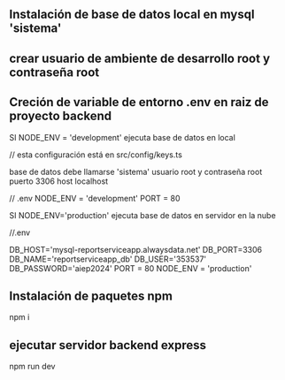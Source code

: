 ## Instalación de base de datos local en mysql 'sistema'

## crear usuario de ambiente de desarrollo root y contraseña root

## Creción de variable de entorno .env en raiz de proyecto backend

SI NODE_ENV = 'development'
ejecuta base de datos en local

// esta configuración está en src/config/keys.ts

base de datos debe llamarse 'sistema'
usuario root y contraseña root
puerto 3306
host localhost

// .env
NODE_ENV = 'development'
PORT = 80

SI NODE_ENV='production'
ejecuta base de datos en servidor en la nube

//.env

DB_HOST='mysql-reportserviceapp.alwaysdata.net'
DB_PORT=3306
DB_NAME='reportserviceapp_db'
DB_USER='353537'
DB_PASSWORD='aiep2024'
PORT = 80
NODE_ENV = 'production'

## Instalación de paquetes npm

npm i

## ejecutar servidor backend express

npm run dev
